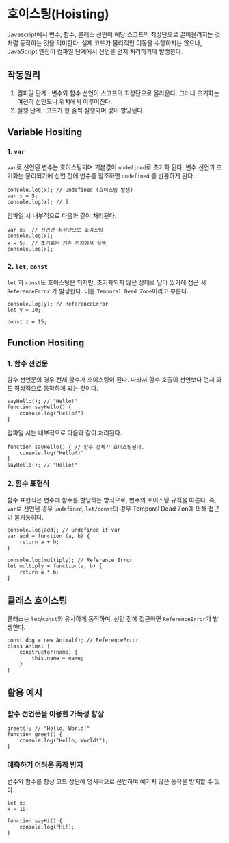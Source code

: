 # 호이스팅(Hoisting)

Javascript에서 변수, 함수, 클래스 선언이 해당 스코프의 최상단으로 끌어올려지는 것처럼 동작하는 것을 의미한다.
실제 코드가 물리적인 이동을 수행하지는 않으나, JavaScript 엔진이 컴파일 단계에서 선언을 먼저 처리하기에 발생한다.

## 작동원리

1. 컴파일 단계 : 변수와 함수 선언이 스코프의 최상단으로 올라온다. 그러나 초기화는 여전히 선언도니 위치에서 이루어진다.
2. 실행 단계 : 코드가 한 줄씩 실행되며 값이 할당된다.

## Variable Hositing

### 1. `var`

`var`로 선언된 변수는 호이스팅되며 기본값이 `undefined`로 초기화 된다.
변수 선언과 초기화는 분리되기에 선언 전에 변수를 참조하면 `undefined` 를 반환하게 된다.

```
console.log(x); // undefined (호이스팅 발생)
var x = 5;
console.log(x); // 5
```

컴파일 시 내부적으로 다음과 같이 처리된다.

```
var x;  // 선언만 최상단으로 호이스팅
console.log(x);
x = 5;  // 초기화는 기존 위치에서 실행
console.log(x);
```

### 2. `let`, `const`

`let` 과 `const`도 호이스팅은 되지만, 초기화되지 않은 상태로 남아 있기에 접근 시 `ReferenceError` 가 발생한다. 이를 `Temporal Dead Zone`이라고 부른다.

```
console.log(y); // ReferenceError
let y = 10;

const z = 15;
```

## Function Hositing

### 1. 함수 선언문

함수 선언문의 경우 전체 함수가 호이스팅이 된다. 따라서 함수 호출이 선언보다 먼저 와도 정상적으로 동작하게 되는 것이다.

```
sayHello(); // "Hello!"
function sayHello() {
    console.log("Hello!")
}
```

컴파일 시는 내부적으로 다음과 같이 처리된다.

```
function sayHello() { // 함수 전체가 호이스팅된다.
    console.log("Hello!)'
}
sayHello(); // "Hello!"
```

### 2. 함수 표현식

함수 표현식은 변수에 함수를 할당하는 방식으로, 변수의 호이스팅 규칙을 따른다. 즉, `var`로 선언된 경우 `undefined`, `let/const`의 경우 Temporal Dead Zon에 의해 접근이 불가능하다.

```
console.log(add); // undefined if var
var add = function (a, b) {
    return a + b;
}

console.log(multiply); // Reference Error
let multiply = function(a, b) {
    return a * b;
}
```

## 클래스 호이스팅

클래스는 `let`/`const`와 유사하게 동작하며, 선언 전에 접근하면 `ReferenceError`가 발생한다.

```
const dog = new Animal(); // ReferenceError
class Animal {
    constructor(name) {
        this.name = name;
    }
}
```

## 활용 예시

### 함수 선언문을 이용한 가독성 향상

```
greet(); // "Hello, World!"
function greet() {
    console.log("Hello, World!");
}
```

### 예측하기 어려운 동작 방지

변수와 함수를 항상 코드 상단에 명시적으로 선언하여 예기치 않은 동작을 방지할 수 있다.

```
let x;
x = 10;

function sayHi() {
    console.log("Hi!);
}
```

